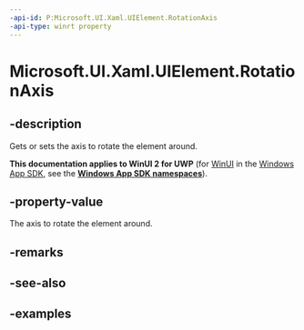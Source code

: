 ```yaml
---
-api-id: P:Microsoft.UI.Xaml.UIElement.RotationAxis
-api-type: winrt property
---
```


<!-- Property syntax.
public Vector3 RotationAxis { get;  set; }
-->

# Microsoft.UI.Xaml.UIElement.RotationAxis

## -description
Gets or sets the axis to rotate the element around.

**This documentation applies to WinUI 2 for UWP** (for [WinUI](/windows/apps/winui/winui3/) in the [Windows App SDK](/windows/apps/windows-app-sdk/), see the **[Windows App SDK namespaces](/windows/windows-app-sdk/api/winrt/)**).

## -property-value

The axis to rotate the element around.

## -remarks

## -see-also

## -examples

